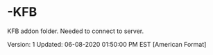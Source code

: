 # -KFB
KFB addon folder. Needed to connect to server.


Version: 1
Updated: 06-08-2020 01:50:00 PM EST [American Format]
